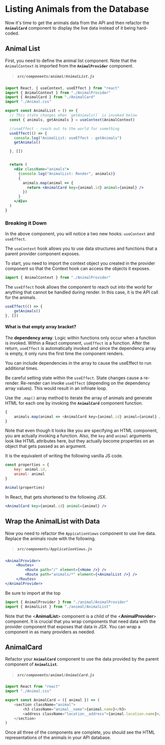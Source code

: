 # Listing Animals from the Database

Now it's time to get the animals data from the API and then refactor the **`AnimalCard`** component to display the live data instead of it being hard-coded.

## Animal List

First, you need to define the animal list component. Note that the `AnimalContext` is imported from the **`AnimalProvider`** component.

> ##### `src/components/animal/AnimalList.js`

```jsx
import React, { useContext, useEffect } from "react"
import { AnimalContext } from "./AnimalProvider"
import { AnimalCard } from "./AnimalCard"
import "./Animal.css"

export const AnimalList = () => {
  // This state changes when `getAnimals()` is invoked below
  const { animals, getAnimals } = useContext(AnimalContext)

  //useEffect - reach out to the world for something
  useEffect(() => {
    console.log("AnimalList: useEffect - getAnimals")
    getAnimals()

  }, [])


  return (
    <div className="animals">
      {console.log("AnimalList: Render", animals)}
      {
        animals.map(animal => {
          return <AnimalCard key={animal.id} animal={animal} />
        })
      }
    </div>
  )
}
```

### Breaking it Down

In the above component, you will notice a two new hooks: `useContext` and `useEffect`.

The `useContext` hook allows you to use data structures and functions that a parent provider component exposes.

To start, you need to import the context object you created in the provider component so that the Context hook can access the objects it exposes.

```js
import { AnimalContext } from "./AnimalProvider"
```

The `useEffect` hook allows the component to reach out into the world for anything that cannot be handled during render. In this case, it is the API call for the animals.


```js
useEffect(() => {
	getAnimals()
}, [])
```

 #### What is that empty array bracket?
 The **dependency array**.
 Logic within functions only occur when a function is invoked. Within a React component, `useEffect` is a function. After the return, `useEffect` is automatically invoked and since the dependency array is empty, it only runs the first time the component renders.

 You can include dependencies in the array to cause the useEffect to run additional times.

Be careful setting state within the `useEffect`. State changes cause a re-render. Re-render can invoke `useEffect` (depending on the dependency array values). This would result in an infinate loop.


Use the `.map()` array method to iterate the array of animals and generate HTML for each one by invoking the **`AnimalCard`** component function.

```js
{
    animals.map(animal => <AnimalCard key={animal.id} animal={animal} />)
}
```

Note that even though it looks like you are specifying an HTML component, you are actually invoking a function. Also, the `key` and `animal` arguments look like HTML attributes here, but they actually become properties on an object that gets passed as an argument.

It is the equivalent of writing the following vanilla JS code.

```js
const properties = {
    key: animal.id,
    animal: animal
}

Animal(properties)
```

In React, that gets shortened to the following JSX.

```jsx
<AnimalCard key={animal.id} animal={animal} />
```

## Wrap the AnimalList with Data

Now you need to refactor the `AppicationViews` component to use live data. Replace the animals route with the following.

> ##### `src/components/ApplicationViews.js`
```jsx
<AnimalProvider>
     <Routes>
         <Route path="/" element={<Home />} />
         <Route path="animals/*" element={<AnimalList />} />
     </Routes>
</AnimalProvider>
```

Be sure to import at the top
```js
import { AnimalProvider } from "./animal/AnimalProvider"
import { AnimalList } from "./animal/AnimalList"
```

Note that the <**AnimalList**> component is a child of the <**AnimalProvider**> component. It is crucial that you wrap components that need data with the provider component that exposes that data in JSX. You can wrap a component in as many providers as needed.


## AnimalCard

Refactor your **`AnimalCard`** component to use the data provided by the parent component of **`AnimalList`**.

> ##### `src/components/animal/AnimalCard.js`

```js
import React from "react"
import "./Animal.css"

export const AnimalCard = ({ animal }) => (
    <section className="animal">
        <h3 className="animal__name">{animal.name}</h3>
        <address className="location__address">{animal.location.name}</address>
    </section>
)
```

Once all three of the components are complete, you should see the HTML representations of the animals in your API database.
